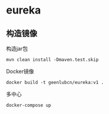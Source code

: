 # eureka

## 构造镜像

构造jar包

```shell
mvn clean install -Dmaven.test.skip
```

Docker镜像

```shell
docker build -t geenlubcn/eureka:v1 .
```

多中心

```shell
docker-compose up
```